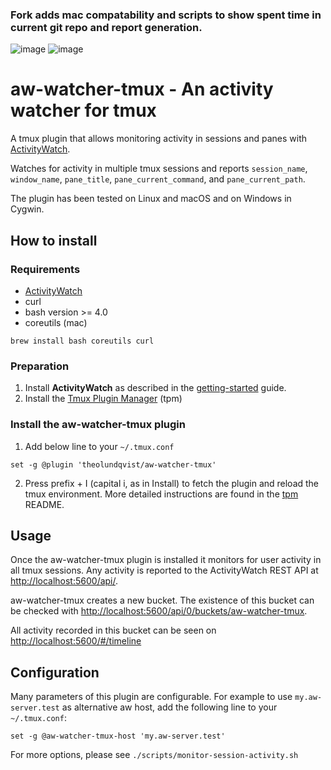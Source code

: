 ### Fork adds mac compatability and scripts to show spent time in current git repo and report generation.

![image](https://github.com/theolundqvist/aw-watcher-tmux-editor/assets/31588188/0fc4735d-9ad2-47ee-b9ac-38016c84f8d7)
![image](https://github.com/theolundqvist/aw-watcher-tmux-editor/assets/31588188/fa05dd3b-d936-4709-80d8-4de6f2a65339)



# aw-watcher-tmux - An activity watcher for tmux

A tmux plugin that allows monitoring activity in sessions and panes with [ActivityWatch](https://activitywatch.net).

Watches for activity in multiple tmux sessions and reports `session_name`, `window_name`, `pane_title`, `pane_current_command`, and `pane_current_path`.

The plugin has been tested on Linux and macOS and on Windows in Cygwin.

## How to install

### Requirements

* [ActivityWatch](https://activitywatch.net)
* curl
* bash version >= 4.0
* coreutils (mac)
```
brew install bash coreutils curl
```

### Preparation

1. Install **ActivityWatch** as described in the [getting-started](https://docs.activitywatch.net/en/latest/getting-started.html#installation) guide.
2. Install the [Tmux Plugin Manager](https://github.com/tmux-plugins/tpm) (tpm) 

### Install the aw-watcher-tmux plugin 

1. Add below line to your `~/.tmux.conf` 

~~~
set -g @plugin 'theolundqvist/aw-watcher-tmux'
~~~

2. Press prefix + I (capital i, as in Install) to fetch the plugin and reload the tmux environment. More detailed instructions are found in the [tpm](https://github.com/tmux-plugins/tpm) README.

## Usage

Once the aw-watcher-tmux plugin is installed it monitors for user activity in all tmux sessions. Any activity is reported to the ActivityWatch REST API at [http://localhost:5600/api/](http://localhost:5600/api/). 

aw-watcher-tmux creates a new bucket. The existence of this bucket can be checked with [http://localhost:5600/api/0/buckets/aw-watcher-tmux](http://localhost:5600/api/0/buckets/aw-watcher-tmux).

All activity recorded in this bucket can be seen on [http://localhost:5600/#/timeline](http://localhost:5600/#/timeline)

## Configuration

Many parameters of this plugin are configurable. For example to use `my.aw-server.test` as alternative aw host, add the following line to your `~/.tmux.conf`:

~~~tmux
set -g @aw-watcher-tmux-host 'my.aw-server.test'
~~~

For more options, please see `./scripts/monitor-session-activity.sh`


